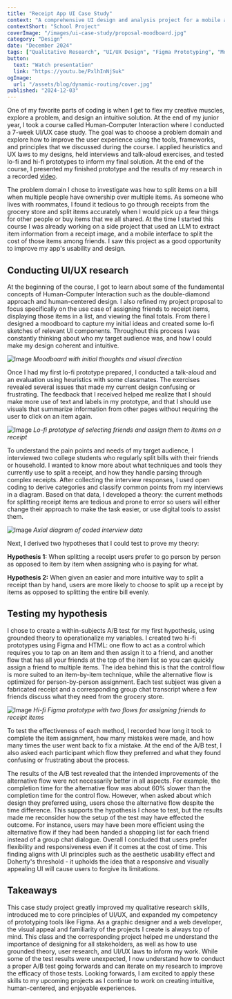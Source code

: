 ```yaml
---
title: "Receipt App UI Case Study"
context: "A comprehensive UI design and analysis project for a mobile app that lets you split receipts."
contextShort: "School Project"
coverImage: "/images/ui-case-study/proposal-moodboard.jpg"
category: "Design"
date: "December 2024"
tags: ["Qualitative Research", "UI/UX Design", "Figma Prototyping", "Mobile Development"]
button:
  text: "Watch presentation"
  link: "https://youtu.be/PxlhInNjSuk"
ogImage:
  url: "/assets/blog/dynamic-routing/cover.jpg"
published: "2024-12-03"
---
```


One of my favorite parts of coding is when I get to flex my creative muscles, explore a problem, and design an intuitive solution. At the end of my junior year, I took a course called Human-Computer Interaction where I conducted a 7-week UI/UX case study. The goal was to choose a problem domain and explore how to improve the user experience using the tools, frameworks, and principles that we discussed during the course. I applied heuristics and UX laws to my designs, held interviews and talk-aloud exercises, and tested lo-fi and hi-fi prototypes to inform my final solution. At the end of the course, I presented my finished prototype and the results of my research in a recorded [video](https://youtu.be/PxlhInNjSuk).

The problem domain I chose to investigate was how to split items on a bill when multiple people have ownership over multiple items. As someone who lives with roommates, I found it tedious to go through receipts from the grocery store and split items accurately when I would pick up a few things for other people or buy items that we all shared. At the time I started this course I was already working on a side project that used an LLM to extract item information from a receipt image, and a mobile interface to split the cost of those items among friends. I saw this project as a good opportunity to improve my app's usability and design.

## Conducting UI/UX research

At the beginning of the course, I got to learn about some of the fundamental concepts of Human-Computer Interaction such as the double-diamond approach and human-centered design. I also refined my project proposal to focus specifically on the use case of assigning friends to receipt items, displaying those items in a list, and viewing the final totals. From there I designed a moodboard to capture my initial ideas and created some lo-fi sketches of relevant UI components. Throughout this process I was constantly thinking about who my target audience was, and how I could make my design coherent and intuitive.

![Image](/images/ui-case-study/proposal-moodboard.jpg "Screenshot of app")
*Moodboard with initial thoughts and visual direction*

Once I had my first lo-fi prototype prepared, I conducted a talk-aloud and an evaluation using heuristics with some classmates. The exercises revealed several issues that made my current design confusing or frustrating. The feedback that I received helped me realize that I should make more use of text and labels in my prototype, and that I should use visuals that summarize information from other pages without requiring the user to click on an item again.

![Image](/images/ui-case-study/lofi-prototype.jpg "Screenshot of app")
*Lo-fi prototype of selecting friends and assign them to items on a receipt*

To understand the pain points and needs of my target audience, I interviewed two college students who regularly split bills with their friends or household. I wanted to know more about what techniques and tools they currently use to split a receipt, and how they handle parsing through complex receipts. After collecting the interview responses, I used open coding to derive categories and classify common points from my interviews in a diagram. Based on that data, I developed a theory: the current methods for splitting receipt items are tedious and prone to error so users will either change their approach to make the task easier, or use digital tools to assist them.

![Image](/images/ui-case-study/open-coding-interview-data.jpg "Screenshot of app")
*Axial diagram of coded interview data*

Next, I derived two hypotheses that I could test to prove my theory:

**Hypothesis 1:** When splitting a receipt users prefer to go person by person as opposed to item by item when assigning who is paying for what.

**Hypothesis 2:** When given an easier and more intuitive way to split a receipt than by hand, users are more likely to choose to split up a receipt by items as opposed to splitting the entire bill evenly.

## Testing my hypothesis

I chose to create a within-subjects A/B test for my first hypothesis, using grounded theory to operationalize my variables. I created two hi-fi prototypes using Figma and HTML: one flow to act as a control which requires you to tap on an item and then assign it to a friend, and another flow that has all your friends at the top of the item list so you can quickly assign a friend to multiple items. The idea behind this is that the control flow is more suited to an item-by-item technique, while the alternative flow is optimized for person-by-person assignment. Each test subject was given a fabricated receipt and a corresponding group chat transcript where a few friends discuss what they need from the grocery store. 

![Image](/images/ui-case-study/hi-fi-prototype.png "Screenshot of app")
*Hi-fi Figma prototype with two flows for assigning friends to receipt items*

To test the effectiveness of each method, I recorded how long it took to complete the item assignment, how many mistakes were made, and how many times the user went back to fix a mistake. At the end of the A/B test, I also asked each participant which flow they preferred and what they found confusing or frustrating about the process.

The results of the A/B test revealed that the intended improvements of the alternative flow were not necessarily better in all aspects. For example, the completion time for the alternative flow was about 60% slower than the completion time for the control flow. However, when asked about which design they preferred using, users chose the alternative flow despite the time difference. This supports the hypothesis I chose to test, but the results made me reconsider how the setup of the test may have effected the outcome. For instance, users may have been more efficient using the alternative flow if they had been handed a shopping list for each friend instead of a group chat dialogue. Overall I concluded that users prefer flexibility and responsiveness even if it comes at the cost of time. This finding aligns with UI principles such as the aesthetic usability effect and Doherty's threshold - it upholds the idea that a responsive and visually appealing UI will cause users to forgive its limitations.

## Takeaways

This case study project greatly improved my qualitative research skills, introduced me to core principles of UI/UX, and expanded my competency of prototyping tools like Figma. As a graphic designer and a web developer, the visual appeal and familiarity of the projects I create is always top of mind. This class and the corresponding project helped me understand the importance of designing for all stakeholders, as well as how to use grounded theory, user research, and UI/UX laws to inform my work. While some of the test results were unexpected, I now understand how to conduct a proper A/B test going forwards and can iterate on my research to improve the efficacy of those tests. Looking forwards, I am excited to apply these skills to my upcoming projects as I continue to work on creating intuitive, human-centered, and enjoyable experiences.